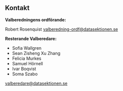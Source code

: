 ## Kontakt

**Valberedningens ordförande:** 

Robert Rosenquist
[valberedning-ordf@datasektionen.se](mailto:valberedning-ordf@datasektionen.se)

**Resterande Valberedare:**

- Sofia Wallgren
- Sean Zisheng Xu Zhang
- Felicia Murkes
- Samuel Hörnell
- Ivar Boqvist
- Soma Szabo

[valberedare@datasektionen.se](mailto:valberedare@datasektionen.se)
